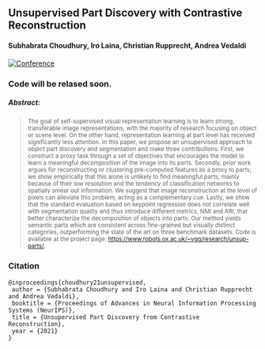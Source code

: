 ## Unsupervised Part Discovery with Contrastive Reconstruction
#### Subhabrata Choudhury, Iro Laina, Christian Rupprecht, Andrea Vedaldi
[![Conference](https://img.shields.io/badge/NeurIPS-2021-purple?style=flat-square&color=f1e3ff&labelColor=69448c)](https://nips.cc/Conferences/2021/ScheduleMultitrack?event=26254)  

### Code will be relased soon.


##### Abstract:
> <sup> The goal of self-supervised visual representation learning is to learn strong, transferable image representations, with the majority of research focusing on object or scene level. On the other hand, representation learning at part level has received significantly less attention. In this paper, we propose an unsupervised approach to object part discovery and segmentation and make three contributions. First, we construct a proxy task through a set of objectives that encourages the model to learn a meaningful decomposition of the image into its parts. Secondly, prior work argues for reconstructing or clustering pre-computed features as a proxy to parts; we show empirically that this alone is unlikely to find meaningful parts; mainly because of their low resolution and the tendency of classification networks to spatially smear out information. We suggest that image reconstruction at the level of pixels can alleviate this problem, acting as a complementary cue. Lastly, we show that the standard evaluation based on keypoint regression does not correlate well with segmentation quality and thus introduce different metrics, NMI and ARI, that better characterize the decomposition of objects into parts. Our method yields semantic parts which are consistent across fine-grained but visually distinct categories, outperforming the state of the art on three benchmark datasets. Code is available at the project page: https://www.robots.ox.ac.uk/~vgg/research/unsup-parts/. </sup>


### Citation   
```
@inproceedings{choudhury21unsupervised,
 author = {Subhabrata Choudhury and Iro Laina and Christian Rupprecht and Andrea Vedaldi},
 booktitle = {Proceedings of Advances in Neural Information Processing Systems (NeurIPS)},
 title = {Unsupervised Part Discovery from Contrastive Reconstruction},
 year = {2021}
}
```   
